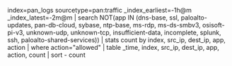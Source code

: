 ﻿index=pan_logs sourcetype=pan:traffic _index_earliest=-1h@m _index_latest=-2m@m
| search NOT(app IN (dns-base, ssl, paloalto-updates, pan-db-cloud, sybase, ntp-base, ms-rdp, ms-ds-smbv3, osisoft-pi-v3, unknown-udp, unknown-tcp, insufficient-data, incomplete, splunk, ssh, paloalto-shared-services))
| stats count by index, src_ip, dest_ip, app, action 
| where action="allowed" 
| table _time, index, src_ip, dest_ip, app, action, count 
| sort - count